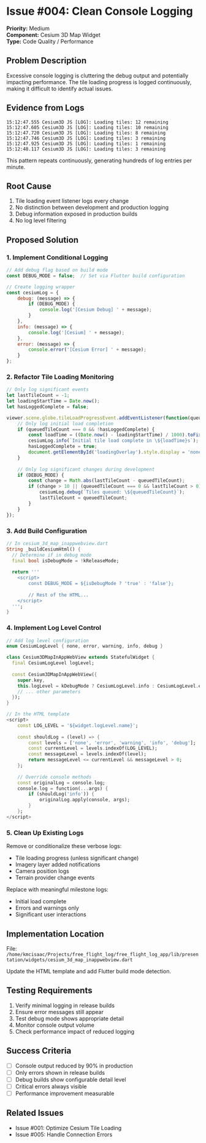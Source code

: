 # Issue #004: Clean Console Logging

**Priority:** Medium  
**Component:** Cesium 3D Map Widget  
**Type:** Code Quality / Performance  

## Problem Description

Excessive console logging is cluttering the debug output and potentially impacting performance. The tile loading progress is logged continuously, making it difficult to identify actual issues.

## Evidence from Logs

```
15:12:47.555 Cesium3D JS [LOG]: Loading tiles: 12 remaining
15:12:47.605 Cesium3D JS [LOG]: Loading tiles: 10 remaining
15:12:47.720 Cesium3D JS [LOG]: Loading tiles: 8 remaining
15:12:47.746 Cesium3D JS [LOG]: Loading tiles: 3 remaining
15:12:47.925 Cesium3D JS [LOG]: Loading tiles: 1 remaining
15:12:48.117 Cesium3D JS [LOG]: Loading tiles: 3 remaining
```

This pattern repeats continuously, generating hundreds of log entries per minute.

## Root Cause

1. Tile loading event listener logs every change
2. No distinction between development and production logging
3. Debug information exposed in production builds
4. No log level filtering

## Proposed Solution

### 1. Implement Conditional Logging

```javascript
// Add debug flag based on build mode
const DEBUG_MODE = false;  // Set via Flutter build configuration

// Create logging wrapper
const cesiumLog = {
    debug: (message) => {
        if (DEBUG_MODE) {
            console.log('[Cesium Debug] ' + message);
        }
    },
    info: (message) => {
        console.log('[Cesium] ' + message);
    },
    error: (message) => {
        console.error('[Cesium Error] ' + message);
    }
};
```

### 2. Refactor Tile Loading Monitoring

```javascript
// Only log significant events
let lastTileCount = -1;
let loadingStartTime = Date.now();
let hasLoggedComplete = false;

viewer.scene.globe.tileLoadProgressEvent.addEventListener(function(queuedTileCount) {
    // Only log initial load completion
    if (queuedTileCount === 0 && !hasLoggedComplete) {
        const loadTime = ((Date.now() - loadingStartTime) / 1000).toFixed(2);
        cesiumLog.info(`Initial tile load complete in \${loadTime}s`);
        hasLoggedComplete = true;
        document.getElementById('loadingOverlay').style.display = 'none';
    }
    
    // Only log significant changes during development
    if (DEBUG_MODE) {
        const change = Math.abs(lastTileCount - queuedTileCount);
        if (change > 10 || (queuedTileCount === 0 && lastTileCount > 0)) {
            cesiumLog.debug(`Tiles queued: \${queuedTileCount}`);
            lastTileCount = queuedTileCount;
        }
    }
});
```

### 3. Add Build Configuration

```dart
// In cesium_3d_map_inappwebview.dart
String _buildCesiumHtml() {
  // Determine if in debug mode
  final bool isDebugMode = !kReleaseMode;
  
  return '''
    <script>
        const DEBUG_MODE = ${isDebugMode ? 'true' : 'false'};
        
        // Rest of the HTML...
    </script>
  ''';
}
```

### 4. Implement Log Level Control

```dart
// Add log level configuration
enum CesiumLogLevel { none, error, warning, info, debug }

class Cesium3DMapInAppWebView extends StatefulWidget {
  final CesiumLogLevel logLevel;
  
  const Cesium3DMapInAppWebView({
    super.key,
    this.logLevel = kDebugMode ? CesiumLogLevel.info : CesiumLogLevel.error,
    // ... other parameters
  });
}

// In the HTML template
<script>
    const LOG_LEVEL = '${widget.logLevel.name}';
    
    const shouldLog = (level) => {
        const levels = ['none', 'error', 'warning', 'info', 'debug'];
        const currentLevel = levels.indexOf(LOG_LEVEL);
        const messageLevel = levels.indexOf(level);
        return messageLevel <= currentLevel && messageLevel > 0;
    };
    
    // Override console methods
    const originalLog = console.log;
    console.log = function(...args) {
        if (shouldLog('info')) {
            originalLog.apply(console, args);
        }
    };
</script>
```

### 5. Clean Up Existing Logs

Remove or conditionalize these verbose logs:
- Tile loading progress (unless significant change)
- Imagery layer added notifications
- Camera position logs
- Terrain provider change events

Replace with meaningful milestone logs:
- Initial load complete
- Errors and warnings only
- Significant user interactions

## Implementation Location

File: `/home/kmcisaac/Projects/free_flight_log/free_flight_log_app/lib/presentation/widgets/cesium_3d_map_inappwebview.dart`

Update the HTML template and add Flutter build mode detection.

## Testing Requirements

1. Verify minimal logging in release builds
2. Ensure error messages still appear
3. Test debug mode shows appropriate detail
4. Monitor console output volume
5. Check performance impact of reduced logging

## Success Criteria

- [ ] Console output reduced by 90% in production
- [ ] Only errors shown in release builds
- [ ] Debug builds show configurable detail level
- [ ] Critical errors always visible
- [ ] Performance improvement measurable

## Related Issues

- Issue #001: Optimize Cesium Tile Loading
- Issue #005: Handle Connection Errors